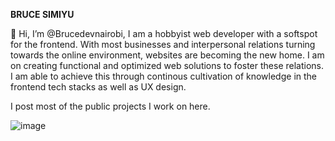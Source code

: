 **BRUCE SIMIYU**

👋 Hi, I’m @Brucedevnairobi, I am a hobbyist web developer with a softspot for the frontend.
With most businesses and interpersonal relations turning towards the online environment, websites are becoming the new home.
I am on creating functional and optimized web solutions to foster these relations.
I am able to achieve this through continous cultivation of knowledge in the frontend tech stacks as well as UX design.

I post most of the public projects I work on here.

![image](https://user-images.githubusercontent.com/107496597/193747073-520affaf-f1b2-4fda-9505-17c8db382926.png)


